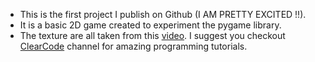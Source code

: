 - This is the first project I publish on Github (I AM PRETTY EXCITED !!).
- It is a basic 2D game created to experiment the pygame library.
- The texture are all taken from  this [video][def2]. I suggest you checkout [ClearCode][def] channel for amazing programming tutorials.

[def]: https://www.youtube.com/@ClearCode
[def2]: https://youtu.be/AY9MnQ4x3zk?si=T36nZzjMB8mttbCd